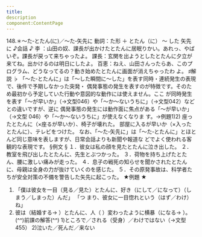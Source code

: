 ```yaml
---
title:
description
component:ContentPage
---
```



148.＊～た‐とたん(に)／～た‐矢先に
動詞：た形 ＋ とたん（に） ～ した
矢先に
♪会話 ♪
李 ：山田の奴、課長が出かけたとたんに居眠りかい。あれっ、やばいぞ。課長が戻って来ちゃったよ。 課長：玄関を出ようとしたとたんに夕立が来てね。出かけるのは明日にしたよ。 百恵：ねえ、山田さんったらあ、このプログラム、どうなってるの？動き始めたとたんに画面が消えちゃったわ よ。
♯解説 ♭
「～た‐とたんに」は「～した瞬間に～した」を表す同時・連続発生の表現で、後件で予期しなかった突発・ 偶発事態の発生を表すのが特徴です。そのため最初から予定していた行動や意図的な動作には使えません。ここ が同時発生を表す「～が早いか」（→文型046）や「～か～ないうちに」（→文型042）などとの違いですが、逆に 偶発事態の発生には動作面に焦点がある「～が早いか」（→文型 046）や「～か～ないうちに」が使えなくなりま す。→例題1)2)
座ったとたんに（×座るが早いか）、椅子が壊れた。 部屋に入るが早いか（×入ったとたんに）、テレビをつけた。
なお、「～た‐矢先に」は「～た‐とたんに」とほとんど同じ意味を表しますが、日常会話よりも新聞や報道な どでよく使われる客観的な表現です。
§例文 §
１．彼女は私の顔を見たとたんに泣き出した。
２．教室を飛び出したとたんに、先生とぶつかった。
３．荷物を持ち上げたとたん、腰に激しい痛みが走った。
４．息子の戦死の知らせを聞かされたとたんに、母親は全身の力が抜けていくのを感じた。
５．その原発事故は、科学者たちが安全対策の不備を警告した矢先に起こった。
★例題 ★
1) 「僕は彼女を一目（見る／見た）とたんに、好き（にして／になって）（しまう／しまった）んだ」 「つ
まり、彼女に一目惚れという（はず／わけ）ね」      
2) 彼は（結婚する→ ）とたんに、人（ ）変わったように横暴（になる→ ）。  
(^^)前課の解答(^^)
1)ところで／される（受身）／わけではない（→文型455）
2)泣いた／死んだ／来ない
